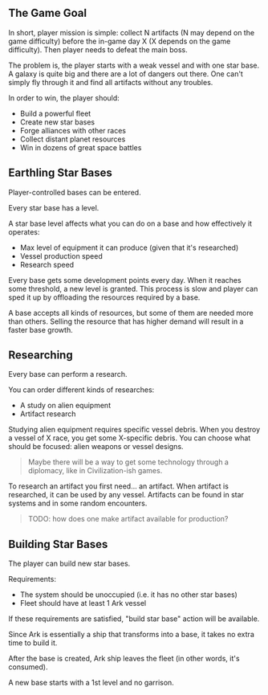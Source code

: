 ## The Game Goal

In short, player mission is simple: collect N artifacts (N may depend on the game difficulty) before
the in-game day X (X depends on the game difficulty). Then player needs to defeat the main boss.

The problem is, the player starts with a weak vessel and with one star base. A galaxy is quite big
and there are a lot of dangers out there. One can't simply fly through it and find all artifacts
without any troubles.

In order to win, the player should:

* Build a powerful fleet
* Create new star bases
* Forge alliances with other races
* Collect distant planet resources
* Win in dozens of great space battles

## Earthling Star Bases

Player-controlled bases can be entered.

Every star base has a level.

A star base level affects what you can do on a base and how effectively it operates:

* Max level of equipment it can produce (given that it's researched)
* Vessel production speed
* Research speed

Every base gets some development points every day. When it reaches some threshold,
a new level is granted. This process is slow and player can sped it up by offloading
the resources required by a base.

A base accepts all kinds of resources, but some of them are needed more than others.
Selling the resource that has higher demand will result in a faster base growth.

## Researching

Every base can perform a research.

You can order different kinds of researches:

* A study on alien equipment
* Artifact research

Studying alien equipment requires specific vessel debris. When you destroy a vessel of X race, you get some X-specific debris.
You can choose what should be focused: alien weapons or vessel designs.

> Maybe there will be a way to get some technology through a diplomacy, like in Civilization-ish games.

To research an artifact you first need... an artifact. When artifact is researched, it can be used by any vessel. Artifacts can
be found in star systems and in some random encounters.

> TODO: how does one make artifact available for production?

## Building Star Bases

The player can build new star bases.

Requirements:

* The system should be unoccupied (i.e. it has no other star bases)
* Fleet should have at least 1 Ark vessel

If these requirements are satisfied, "build star base" action will be available.

Since Ark is essentially a ship that transforms into a base, it takes no extra time to build it.

After the base is created, Ark ship leaves the fleet (in other words, it's consumed).

A new base starts with a 1st level and no garrison.
